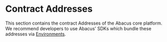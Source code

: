 # Contract Addresses

This section contains the contract Addresses of the Abacus core platform. We recommend developers to use Abacus' SDKs which bundle these addresses via [Environments](../developers/environments/).

